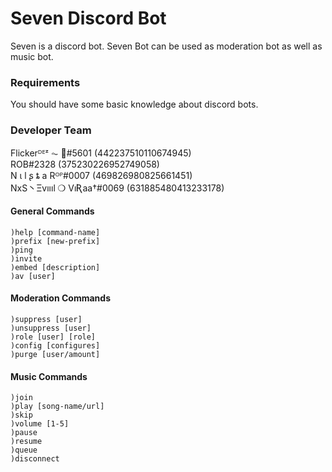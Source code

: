 # Seven Discord Bot
Seven is a discord bot. Seven Bot can be used as moderation bot as well as music bot.
### Requirements
You should have some basic knowledge about discord bots.
### Developer Team
Flickerᴰᴱᶻ ⏦ 🍁#5601 (442237510110674945)<br/>
ROB#2328 (375230226952749058)<br/>
N ι l ʂ ȶ a Rᴼᴾ#0007 (469826980825661451)<br/>
NxS丶Ξvıııl ❍ VıƦaa†#0069 (631885480413233178)<br/>
#### General Commands
`)help [command-name]`<br/>
`)prefix [new-prefix]`<br/>
`)ping`<br/>
`)invite`<br/>
`)embed [description]`<br/>
`)av [user]`<br/>
#### Moderation Commands
`)suppress [user]`<br/>
`)unsuppress [user]`<br/>
`)role [user] [role]`<br/>
`)config [configures]`<br/>
`)purge [user/amount]`<br/>
#### Music Commands
`)join`<br/>
`)play [song-name/url]`<br/>
`)skip`<br/>
`)volume [1-5]`<br/>
`)pause`<br/>
`)resume`<br/>
`)queue`<br/>
`)disconnect`<br/>
